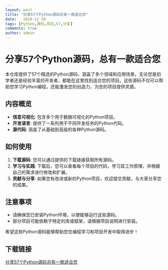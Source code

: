 ```yaml
---
layout: post
title: "分享57个Python源码总有一款适合您"
date:   2020-12-30
tags: [Python,源码,项目,57,分享]
comments: true
author: admin
---
```

# 分享57个Python源码，总有一款适合您

本仓库提供了57个精选的Python源码，涵盖了多个领域和应用场景。无论您是初学者还是经验丰富的开发者，都能在这里找到适合您的项目。这些源码不仅可以帮助您学习Python编程，还能激发您的创造力，为您的项目提供灵感。

## 内容概览

- **信息可视化**: 包含多个用于数据可视化的Python项目。
- **开发语言**: 提供了一系列用于不同开发任务的Python代码。
- **源代码**: 涵盖了从基础到高级的各种Python源码。

## 如何使用

1. **下载源码**: 您可以通过提供的下载链接获取所有源码。
2. **学习与实践**: 下载后，您可以查看每个项目的代码，学习其工作原理，并根据自己的需求进行修改和扩展。
3. **贡献与分享**: 如果您有改进或新的Python项目，欢迎提交贡献，与大家分享您的成果。

## 注意事项

- 请确保您已安装Python环境，以便能够运行这些源码。
- 部分项目可能依赖于特定的库或框架，请根据项目说明进行安装。

希望这些Python源码能够帮助您在编程学习和项目开发中取得进步！

## 下载链接

[分享57个Python源码总有一款适合您](https://pan.quark.cn/s/08a62c412af4)